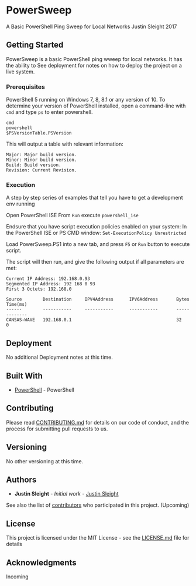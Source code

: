 # PowerSweep

A Basic PowerShell Ping Sweep for Local Networks
Justin Sleight
2017

## Getting Started

PowerSweep is a basic PowerShell ping wweep for local networks. It has the ability to  See deployment for notes on how to deploy the project on a live system.

### Prerequisites

PowerShell 5 running on Windows 7, 8, 8.1 or any version of 10.
To determine your version of PowerShell installed, open a command-line with ```cmd``` and type ```ps``` to enter powershell.

```
cmd
powershell
$PSVersionTable.PSVersion
```
This will output a table with relevant information:

```
Major: Major build version.
Minor: Minor build version.
Build: Build version.
Revision: Current Revision.
```


### Execution

A step by step series of examples that tell you have to get a development env running

Open PowerShell ISE
From ```Run``` execute ```powershell_ise```

Endsure that you have script execution policies enabled on your system:
In the PowerShell ISE or PS CMD window:
```Set-ExecutionPolicy Unrestricted```

Load PowerSweep.PS1 into a new tab, and press ```F5``` or ```Run``` button to execute script.

The script will then run, and give the following output if all parameters are met:
```
Current IP Address: 192.168.0.93
Segmented IP Address: 192 168 0 93
First 3 Octets: 192.168.0

Source        Destination     IPV4Address      IPV6Address       Bytes    Time(ms) 
------        -----------     -----------      -----------       -----    -------- 
CANSAS-WAVE   192.168.0.1                                        32       0        
```


## Deployment

No additional Deployment notes at this time.

## Built With

* [PowerShell](https://msdn.microsoft.com/en-us/powershell/mt173057.aspx) - PowerShell

## Contributing

Please read [CONTRIBUTING.md](https://gist.github.com/justinsleight/incoming) for details on our code of conduct, and the process for submitting pull requests to us.

## Versioning

No other versioning at this time.

## Authors

* **Justin Sleight** - *Initial work* - [Justin Sleight](https://github.com/justinsleight)

See also the list of [contributors](https://github.com/your/project/contributors) who participated in this project. (Upcoming)

## License

This project is licensed under the MIT License - see the [LICENSE.md](https://github.com/justinsleight/LICENSE.md) file for details

## Acknowledgments

Incoming
